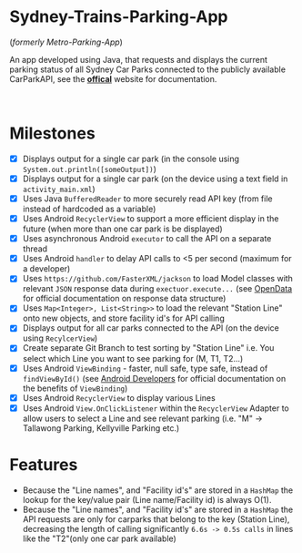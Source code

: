 
# Sydney-Trains-Parking-App 
(_formerly Metro-Parking-App_)
<br>

An app developed using Java, that requests and displays the current parking status of all Sydney Car Parks connected to the publicly available CarParkAPI, see the  [**offical**](https://opendata.transport.nsw.gov.au/organization/transport-opendata-hub) website for documentation.

<br>

# Milestones
- [X] Displays output for a single car park (in the console using `System.out.println([someOutput])`) 
- [X] Displays output for a single car park (on the device using a text field in `activity_main.xml`)
- [X] Uses Java `BufferedReader` to more securely read API key (from file instead of hardcoded as a variable)
- [X] Uses Android `RecyclerView` to support a more efficient display in the future (when more than one car park is be displayed)
- [X] Uses asynchronous Android `executor` to call the API on a separate thread
- [X] Uses Android `handler` to delay API calls to <5 per second (maximum for a developer)
- [X] Uses `https://github.com/FasterXML/jackson` to load Model classes with relevant `JSON` response data during `exectuor.execute...` (see [OpenData](https://opendata.transport.nsw.gov.au/dataset/car-park-api) for official documentation on response data structure)
- [X] Uses `Map<Integer>, List<String>>` to load the relevant "Station Line" onto new objects, and store facility id's for API calling
- [X] Displays output for all car parks connected to the API (on the device using `RecylcerView`)
- [X] Create separate Git Branch to test sorting by "Station Line" i.e. You select which Line you want to see parking for (M, T1, T2...)
- [X] Uses Android `ViewBinding` - faster, null safe, type safe, instead of `findViewById()` (see [Android Developers](https://developer.android.com/topic/libraries/view-binding) for official documentation on the benefits of `ViewBinding`)
- [X] Uses Android `RecyclerView` to display various Lines
- [X] Uses Android `View.OnClickListener` within the `RecyclerView` Adapter to allow users to select a Line and see relevant parking (i.e. "M" -> Tallawong Parking, Kellyville Parking etc.)

# Features
* Because the "Line names", and "Facility id's" are stored in a `HashMap` the lookup for the key/value pair (Line name/Facility id) is always O(1).
* Because the "Line names", and "Facility id's" are stored in a `HashMap` the API requests are only  for carparks that belong to the key (Station Line), decreasing the length of calling significantly `6.6s -> 0.5s calls` in lines like the "T2"(only one car park available)

